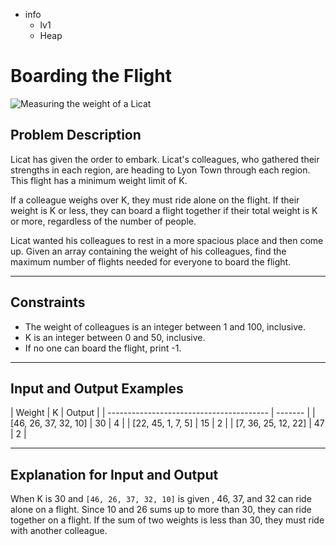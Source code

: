 - info
    - lv1
    - Heap

# Boarding the Flight
![Measuring the weight of a Licat](./13_1.webp)

## Problem Description
Licat has given the order to embark. Licat's colleagues, who gathered their strengths in each region, are heading to Lyon Town through each region. This flight has a minimum weight limit of K.

If a colleague weighs over K, they must ride alone on the flight. If their weight is K or less, they can board a flight together if their total weight is K or more, regardless of the number of people.

Licat wanted his colleagues to rest in a more spacious place and then come up. Given an array containing the weight of his colleagues, find the maximum number of flights needed for everyone to board the flight.

---

## Constraints

- The weight of colleagues is an integer between 1 and 100, inclusive. 
- K is an integer between 0 and 50, inclusive. 
- If no one can board the flight, print -1.

---

## Input and Output Examples

| Weight                                  | K | Output |
| ---------------------------------------- | ------- |
| [46, 26, 37, 32, 10] | 30 | 4 |
| [22, 45, 1, 7, 5] | 15 | 2 |
| [7, 36, 25, 12, 22] | 47 | 2 |

---

## Explanation for Input and Output

When K is 30 and `[46, 26, 37, 32, 10]` is given , 46, 37, and 32 can ride alone on a flight. Since 10 and 26 sums up to more than 30, they can ride together on a flight. If the sum of two weights is less than 30, they must ride with another colleague.